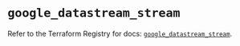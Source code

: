 # `google_datastream_stream`

Refer to the Terraform Registry for docs: [`google_datastream_stream`](https://registry.terraform.io/providers/hashicorp/google/6.33.0/docs/resources/datastream_stream).
